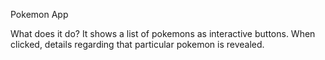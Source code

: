Pokemon App

What does it do? 
It shows a list of pokemons as interactive buttons. When clicked, details regarding that particular pokemon is revealed. 

